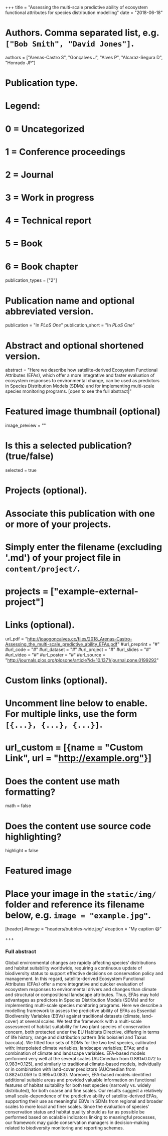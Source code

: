 +++
title = "Assessing the multi-scale predictive ability of ecosystem functional attributes for species distribution modelling"
date = "2018-06-18"

# Authors. Comma separated list, e.g. `["Bob Smith", "David Jones"]`.
authors = ["Arenas-Castro S", "Gonçalves J", "Alves P", "Alcaraz-Segura D", "Honrado JP"]

# Publication type.
# Legend:
# 0 = Uncategorized
# 1 = Conference proceedings
# 2 = Journal
# 3 = Work in progress
# 4 = Technical report
# 5 = Book
# 6 = Book chapter
publication_types = ["2"]

# Publication name and optional abbreviated version.
publication = "In *PLoS One*"
publication_short = "In *PLoS One*"

# Abstract and optional shortened version.
abstract = "Here we describe how satellite-derived Ecosystem Functional Attributes (EFAs), which offer a more integrative and faster evaluation of ecosystem responses to environmental change, can be used as predictors in Species Distribution Models (SDMs) and for implementing multi-scale species monitoring programs. [open to see the full abstract]"

# Featured image thumbnail (optional)
image_preview = ""

# Is this a selected publication? (true/false)
selected = true

# Projects (optional).
#   Associate this publication with one or more of your projects.
#   Simply enter the filename (excluding '.md') of your project file in `content/project/`.
# projects = ["example-external-project"]

# Links (optional).
url_pdf = "http://joaogoncalves.cc/files/2018_Arenas-Castro-Assessing_the_multi-scale_predictive_ability_EFAs.pdf"
#url_preprint = "#"
#url_code = "#"
#url_dataset = "#"
#url_project = "#"
#url_slides = "#"
#url_video = "#"
#url_poster = "#"
#url_source = "http://journals.plos.org/plosone/article?id=10.1371/journal.pone.0199292"

# Custom links (optional).
# Uncomment line below to enable. For multiple links, use the form `[{...}, {...}, {...}]`.
#
# url_custom = [{name = "Custom Link", url = "http://example.org"}]

# Does the content use math formatting?
math = false

# Does the content use source code highlighting?
highlight = false

# Featured image
# Place your image in the `static/img/` folder and reference its filename below, e.g. `image = "example.jpg"`.
[header]
  #image = "headers/bubbles-wide.jpg"
  #caption = "My caption :smile:"

+++

### Full abstract

Global environmental changes are rapidly affecting species’ distributions and habitat suitability worldwide, requiring a continuous update of biodiversity status to support effective decisions on conservation policy and management. In this regard, satellite-derived Ecosystem Functional Attributes (EFAs) offer a more integrative and quicker evaluation of ecosystem responses to environmental drivers and changes than climate and structural or compositional landscape attributes. Thus, EFAs may hold advantages as predictors in Species Distribution Models (SDMs) and for implementing multi-scale species monitoring programs. Here we describe a modelling framework to assess the predictive ability of EFAs as Essential Biodiversity Variables (EBVs) against traditional datasets (climate, land-cover) at several scales. We test the framework with a multi-scale assessment of habitat suitability for two plant species of conservation concern, both protected under the EU Habitats Directive, differing in terms of life history, range and distribution pattern (Iris boissieri and Taxus baccata). We fitted four sets of SDMs for the two test species, calibrated with: interpolated climate variables; landscape variables; EFAs; and a combination of climate and landscape variables. EFA-based models performed very well at the several scales (AUCmedian from 0.881±0.072 to 0.983±0.125), and similarly to traditional climate-based models, individually or in combination with land-cover predictors (AUCmedian from 0.882±0.059 to 0.995±0.083). Moreover, EFA-based models identified additional suitable areas and provided valuable information on functional features of habitat suitability for both test species (narrowly vs. widely distributed), for both coarse and fine scales. Our results suggest a relatively small scale-dependence of the predictive ability of satellite-derived EFAs, supporting their use as meaningful EBVs in SDMs from regional and broader scales to more local and finer scales. Since the evaluation of species’ conservation status and habitat quality should as far as possible be performed based on scalable indicators linking to meaningful processes, our framework may guide conservation managers in decision-making related to biodiversity monitoring and reporting schemes.